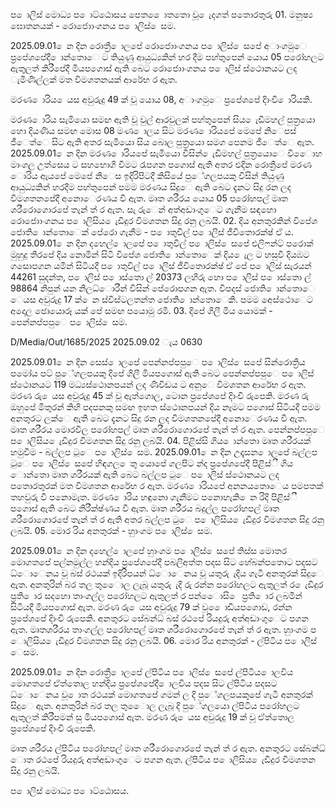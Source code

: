 ප ොලිස් මොධ්‍ය ප ොට්ඨොසය පෙත ෙොතතො වූ ෙැදගත් පතොරතුරු 01. මනුෂ්‍ය ඝොතනයක් - රොජොාංගනය ප ොලිස් ෙසම.

2025.09.01 ෙන දින රොත්‍රී ොලපේ රොජොාංගනය ප ොලිස් ෙසපේ අාංගමුෙ ප්‍රපේශපේදී ොන්තොෙ ට තියුණු ආයුධ්‍යකින් හර දීම පහ්තුපෙන් යොය 05 පරෝහලට ඇතුලත් කිරීපේදී මියපගොස් ඇති බෙට රොජොාංගනය ප ොලිස් ස්ථොනයට ලද ැමිණිල්ලක් මත විමශතනයක් ආරේභ ර ඇත.

මරණ ොරිය ෙයස අවුරුදු 49 ක් වූ යොය 08, අාංගමුෙ ප්‍රපේශපේ දිාංචි ොරියකි.

මරණ ොරිය සැමියො සමඟ ඇති වූ වුල් ආරවුලක් පහ්තුපෙන් සිය ෙැඩිමහල් පුත්‍රයො හො දියණිය සමඟ මොස 08 මණ ොලය සිට මරණ ොරියපේ මෙපේ නිෙපස් ජීෙත්ෙ සිට ඇති අතර සැමියො සිය බොල පුත්‍රයො සමග පෙනම ජීෙත්ෙ ඇත. 2025.09.01 ෙන දින මරණ ොරියපේ සැමියො විසින් ෙැඩිමහල් පුත්‍රයොෙ විෙොහ මාංගල උත්සෙය ට සහභොගි වීමට රැපගන පගොස් ඇති අතර එදින රොත්‍රීපේ මරණ ොරිය ඇයපේ මෙපේ නිෙස ඉදිරිපිටදී කිසියේ පුේගලපයකු විසින් තියුණු ආයුධ්‍යකින් හරදීම පහ්තුපෙන් පමම මරණය සිදුෙ ඇති බෙට දැනට සිදු රන ලද විමශතනපේදී අනොෙරණය වී ඇත. මෘත ශරීරය යොය 05 පරෝහපල් මෘත ශරීරොගොරපේ තැන් ත් ර ඇත. සැ රුෙන් අත්අඩාංගුෙට ගැනීම සඳහො රොජොාංගනය ප ොලිසිය ෙැඩිදුර විමශතන සිදු රනු ලබයි. 02. දිය අනතුරකින් විපේශ ජොති ොන්තොෙක් පේරො ගැනීම - ප ොතුවිල් ප ොලිස් ජීවිතොරක්ෂ්‍ ඒ ය. 2025.09.01 ෙන දින දහෙල් ොලපේ ප ොතුවිල් ප ොලිස් ෙසපේ එලිෆන්ට් පරොක් මුහුදු තීරපේ දිය නොමින් සිටි විපේශ ජොති ොන්තොෙක් දිය ෙැල ට හසුවී දියඹට ගසොපගන යමින් සිටියදී ප ොතුවිල් ප ොලිස් ජීවිතොරක්ෂ්‍ ඒ පේ ප ොලිස් සැරයන් 44261 සුදන්ත, ප ොලිස් ප ොස්තො ල් 20373 ලහිරු හො ප ොලිස් ප ොස්තො ල් 98864 නිපුන් යන නිලධ්‍ොරීන් විසින් පේරොපගන ඇත. විපදස් ජොති ොන්තොෙ ෙයස අවුරුදු 17 ක් ෙන ස්විස්ටලතන්ත ජොති ොන්තොෙකි. පමම අෙස්ථොෙට අදොල ඡොයොරූ යක් පේ සමඟ පයොමු රමි. 03. දිපේ ගිලී මිය යොමක් - පෙන්නප්පපුෙ ප ොලිස් ෙසම.

D/Media/Out/1685/2025 2025.09.02 ැය 0630

2025.09.01 ෙන දින සෙස් ොලපේ පෙන්නප්පපුෙ ප ොලිස් ෙසපේ සින්රොත්‍රිය පමෝය පට් පුේගලපයකු දිපේ ගිලී මියපගොස් ඇති බෙට පෙන්නප්පපුෙ ප ොලිස් ස්ථොනයට 119 මධ්‍යස්ථොනපයන් ලද ණිවිඩය ට අනුෙ විමශතන ආරේභ ර ඇත. මරණ රු ෙයස අවුරුදු 45 ක් වූ ඇත්ගොල, ටොන ප්‍රපේශපේ දිාංචි රුපෙකි. මරණ රු ඔහුපේ මිතුරන් කිහි පදපනකු සමඟ ඉහත ස්ථොනපයන් දිය නෑමට පගොස් සිටියදී පමම අනතුරට ලක්ෙ ඇති බෙට දැනට සිදු රන ලද විමශතනපේදී අනොෙරණය වී ඇත. මෘත ශරීරය මොරවිල පරෝහපල් මෘත ශරීරොගොරපේ තැන් ත් ර ඇත. පෙන්නප්පපුෙ ප ොලිසිය ෙැඩිදුර විමශතන සිදු රනු ලබයි. 04. පිළිස්සි ගිය ොන්තො මෘත ශරීරයක් හමුවීම - බල්ලප ටුෙ ප ොලිස් ෙසම. 2025.09.01 ෙන දින උදෑසන ොලපේ බල්ලප ටුෙ ප ොලිස් ෙසපේ හිඳගල ෙතු යොපේ ගලපිට න්ද ප්‍රපේශපේදී පිළිස්ී ගිය ොන්තො මෘත ශරීරයක් ඇති බෙට බල්ලප ටුෙ ප ොලිස් ස්ථොනයට ලද පතොරතුරක් මත විමශතන ආරේභ ර ඇත. මරණ ොරියපේ අනනයතොෙය පමපතක් තහවුරු වී පනොමැත. මරණ ොරිය හඳුනො ගැනීමට පනොහැකි ෙන රිදි පිළිස්ී පගොස් ඇති බෙට නිරීක්ෂ්‍ණය වී ඇත. මෘත ශරීරය බදුල්ල පරෝහපල් මෘත ශරීරොගොරපේ තැන් ත් ර ඇති අතර බල්ලප ටුෙ ප ොලිසිය ෙැඩිදුර විමශතන සිදු රනු ලබයි. 05. මොර රිය අනතුරක් - හුාංගම ප ොලිස් ෙසම.

2025.09.01 ෙන දින දහෙල් ොලපේ හුාංගම ප ොලිස් ෙසපේ තිස්ස මොතර මොගතපේ පල්නමුල්ල හන්දිය ප්‍රපේශපේදී පබලිඅත්ත පදස සිට හේබන්පතොට පදසට ධ්‍ොෙනය වූ බස් රථයක් ඉදිරිපයන් ධ්‍ොෙනය වූ යතුරු ැදිය ගැටී අනතුරක් සිදුෙ ඇත. අනතුරින් බර තල තුෙොල ලැබූ යතුරු ැදි රු රන්න පරෝහලට ඇතුලත් ර ෙැඩිදුර ප්‍රති ොර සදහො තාංගල්ල පරෝහලට ඇතුලත් ර පන්ෙොසි ෙ ප්‍රති ොර ලබමින් සිටියදී මියපගොස් ඇත. මරණ රු ෙයස අවුරුදු 79 ක් වූ ෙොඩියපගොඩ, රන්න ප්‍රපේශපේ දිාංචි රුපෙකි. අනතුරට සේබන්ධ්‍ බස් රථපේ රියදුරු අත්අඩාංගුෙට පගන ඇත. මෘතශරීරය තාංගල්ල පරෝහපල් මෘත ශරීරොගොරපේ තැන් ත් ර ඇත. හුාංගම ප ොලිසිය ෙැඩිදුර විමශතන සිදු රනු ලබයි. 06. මොර රිය අනතුරක් - ල්පිටිය ප ොලිස් ෙසම.

2025.09.01 ෙන දින රොත්‍රී ොලපේ ල්පිටිය ප ොලිස් ෙසපේ ල්පිටිය ොලවිය මොගතපේ ඒත්තොල හන්දිය ප්‍රපේශපේදී ොලවිය පදස සිට ල්පිටිය පදසට ධ්‍ොෙනය වූ ොත රථයක් මොගතපේ ගමන් ල දි පුේගලපයකුපේ ගැටී අනතුරක් සිදුෙ ඇත. අනතුරින් බර තල තුෙොල ලැබූ දි පුේගලයො ල්පිටිය පරෝහලට ඇතුලත් කිරීපමන් සු මියපගොස් ඇත. මරණ රු ෙයස අවුරුදු 19 ක් වූ ඒත්තොල ප්‍රපේශපේ දිාංචි රුපෙකි.

මෘත ශරීරය ල්පිටිය පරෝහපල් මෘත ශරීරොගොරපේ තැන් ත් ර ඇත. අනතුරට සේබන්ධ්‍ ොත රථපේ රියදුරු අත්අඩාංගුෙට පගන ඇත. ල්පිටිය ප ොලිසිය ෙැඩිදුර විමශතන සිදු රනු ලබයි.

ප ොලිස් මොධ්‍ය ප ොට්ඨොසය.